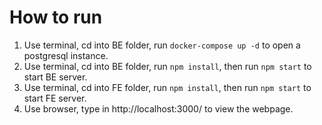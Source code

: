 # How to run
1. Use terminal, cd into BE folder, run `docker-compose up -d` to open a postgresql instance.
3. Use terminal, cd into BE folder, run `npm install`, then run `npm start` to start BE server.
4. Use terminal, cd into FE folder, run `npm install`, then run `npm start` to start FE server.
5. Use browser, type in http://localhost:3000/ to view the webpage.
